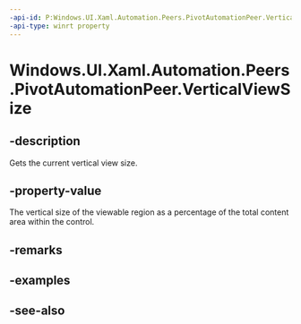 ```yaml
---
-api-id: P:Windows.UI.Xaml.Automation.Peers.PivotAutomationPeer.VerticalViewSize
-api-type: winrt property
---
```


<!-- Property syntax
public double VerticalViewSize { get; }
-->

# Windows.UI.Xaml.Automation.Peers.PivotAutomationPeer.VerticalViewSize

## -description
Gets the current vertical view size.



## -property-value
The vertical size of the viewable region as a percentage of the total content area within the control.

## -remarks

## -examples

## -see-also
